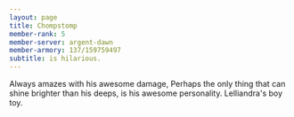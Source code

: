 ```yaml
---
layout: page
title: Chompstomp
member-rank: 5
member-server: argent-dawn
member-armory: 137/159759497
subtitle: is hilarious.
---
```


Always amazes with his awesome damage, Perhaps the only thing that can shine brighter than his deeps, is his awesome personality.  Lelliandra's boy toy.
